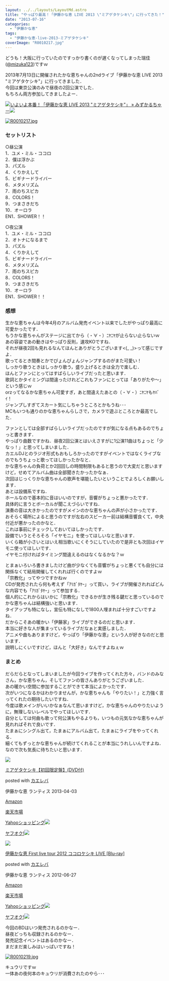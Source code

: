 ```yaml
---
layout: ../../layouts/LayoutMd.astro
title: "やっぱり最高！「伊藤かな恵 LIVE 2013 \"ミアゲタケシキ\"」に行ってきた！"
date: "2013-07-16"
categories: 
  - "伊藤かな恵"
tags: 
  - "伊藤かな恵-live-2013-ミアゲタケシキ"
coverImage: "R0010217.jpg"
---
```


どうも！大阪に行っていたのですっかり書くのが遅くなってしまった瑞佳([@mizuka123](https://twitter.com/mizuka123))ですｗ

2013年7月13日に開催されたかな恵ちゃんの2ndライブ「伊藤かな恵 LIVE 2013 "ミアゲタケシキ"」に行ってきました．  
今回は東京公演のみで昼夜の2回公演でした．  
もちろん両方参加してきましたよー．

[![](http://capture.heartrails.com/150x130/shadow?//mizuka123.net/3893/)](//mizuka123.net/3893/)[いよいよ本番！「伊藤かな恵 LIVE 2013 "ミアゲタケシキ"」 » みずかるちゃー](//mizuka123.net/3893/)[![](http://b.hatena.ne.jp/entry/image///mizuka123.net/3893/)](http://b.hatena.ne.jp/entry///mizuka123.net/3893/)

[![R0010217.jpg](images/9301895194_e5a13237d5_b.jpg)](http://www.flickr.com/photos/67522130@N08/9301895194/ "R0010217.jpg")

### セットリスト

○昼公演  
1．ユメ・ミル・ココロ  
2．僕は浮かぶ  
3．パズル  
4．くりかえして  
5．ビギナードライバー  
6．メタメリズム  
7．雨のちスピカ  
8．COLORS！  
9．つまさきだち  
10．オーロラ  
EN1．SHOWER！！

○夜公演  
1．ユメ・ミル・ココロ  
2．オトナになるまで  
3．パズル  
4．くりかえして  
5．ビギナードライバー  
6．メタメリズム  
7．雨のちスピカ  
8．COLORS！  
9．つまさきだち  
10．オーロラ  
EN1．SHOWER！！

### 感想

生かな恵ちゃんは今年4月のアルバム発売イベント以来でしたがやっぱり最高に可愛かったです．  
もうかな恵ちゃんがステージに出てから（・∀・）ﾆﾔﾆﾔが止らない止らないｗ  
あの容姿であの動きはやっぱり反則，速攻KOですね．  
それが昼夜2回も見れるなんてほんとありがとうございます<(\_ \_)>って感じですよ．  
歌ってるとき間奏とかでぴょんぴょんジャンプするのがまた可愛い！  
しっかり歌うときはしっかり歌う，盛り上げるときは全力で楽しむ．  
ほんとファンにとってはすばらしいライブだったと思います．  
歌詞とかタイミングは間違ったけれどこれもファンにとっては「ありがたや～」という感じｗ  
orzってなるかな恵ちゃん可愛すぎ，あと間違えたあとの（・∀・）ﾆﾔﾆﾔもﾔﾊﾞｲ！  
ジャンプしすぎてスカート気にしちゃうところとかもうね･･･  
MCもいつも通りのかな恵ちゃんらしさで，カメラで遊ぶところとか最高でした．

ファンとしては全部すばらしいライブだったのですが気になる点もあるのでちょっと書きます．  
やっぱり曲数ですかね．昼夜2回公演とはいえさすがに1公演11曲はちょっと「少なっ！」と思ってしまいました．  
カエルDJとのラジオ形式もおもしろかったのですがイベントではなくライブなのでもうちょっと歌ってほしかったかなと．  
かな恵ちゃんの負荷とか2回回しの時間制限もあると思うので大変だと思いますけど，せめてアルバム曲は全部聞きたかったかなぁ．  
次回はじっくりかな恵ちゃんの歌声を堪能したいということでよろしくお願いします．  
あとは設備系ですね．  
ホールなので基本的に音はいいのですが，音響がちょっと悪かったです．  
具体的に言うとボーカルが聞こえづらいですね．  
演奏の音は大きかったのですがメインのかな恵ちゃんの声が小さかったです．  
おそらく場所によると思うのですが左右のスピーカー前は結構音響良くて，中央付近が悪かったのかなと．  
これは事前にチェックしておいてほしかったです．  
設備でいうとそろそろ「イヤモニ」を使ってほしいなと思います．  
いくら箱が小さいとはいえ相当歌いにくそうにしていたので是非とも次回はイヤモニ使ってほしいです．  
イヤモニ付ければタイミング間違えるのはなくなるかな？ｗ

とまぁいろいろ書きましたけど曲が少なくても音響がちょっと悪くても自分には関係なくて結局開催してくれれば行くのですよｗ  
「宗教化」ってやつですかねｗ  
CDが発売されたら何も考えず「ｱﾘｶﾞﾀﾔｰ」って買い，ライブが開催されればどんな内容でも「ｱﾘｶﾞﾀﾔｰ」って参加する．  
個人的にこれからはいかに「宗教化」できるかが生き残る鍵だと思っているのでかな恵ちゃんは結構強いと思います．  
タイアップも特になし，宣伝も特になしで1800人埋まれば十分すごいですよね．  
だからこそあの暖かい「伊藤家」ライブができるのだと思います．  
本当に好きな人が集まっているライブだなぁと実感しました．  
アニメや曲もありますけど，やっぱり「伊藤かな恵」という人が好きなのだと思います．  
説明しにくいですけど，ほんと「大好き」なんですよねぇｗ

### まとめ

だらだらとなってしまいましたが今回ライブを作ってくれた方々，バンドのみなさん，かな恵ちゃん，そしてファンの皆さんありがとうございました．  
あの暖かい空間に参加することができて本当によかったです．  
次がいつになるかはわかりませんが，かな恵ちゃんも「やりたい！」と力強く言ってくれたの期待したいですね．  
今度は歌メインがいいかなぁなんて思いますけど，かな恵ちゃんのやりたいように，無理しないレベルでやってほしいです．  
自分としては何曲も歌って何公演もやるよりも，いつもの元気なかな恵ちゃんが見れればそれで良いです．  
たまぁにシングル出て，たまぁにアルバム出て，たまぁにライブをやってくれる．  
細くてもずっとかな恵ちゃんが続けてくれることが本当にうれしいんですよね．  
なので次も気長に待ちたいと思います．

[![](images/41fTZ7UpCbL._SL160_.jpg)](https://www.amazon.co.jp/exec/obidos/ASIN/B00B27Q0RM/mizuka123-22/ref=nosim/)

[ミアゲタケシキ【初回限定盤】(DVD付)](https://www.amazon.co.jp/exec/obidos/ASIN/B00B27Q0RM/mizuka123-22/ref=nosim/)

posted with [カエレバ](http://kaereba.com)

伊藤かな恵 ランティス 2013-04-03

[Amazon](http://www.amazon.co.jp/gp/search?keywords=%83%7E%83A%83Q%83%5E%83P%83V%83L&__mk_ja_JP=%83J%83%5E%83J%83i&tag=mizuka123-22 "アマゾン")

[楽天市場](http://hb.afl.rakuten.co.jp/hgc/032b53ee.4b34c5ee.0f4a541e.f440145e/?pc=http%3A%2F%2Fsearch.rakuten.co.jp%2Fsearch%2Fmall%2F%25E3%2583%259F%25E3%2582%25A2%25E3%2582%25B2%25E3%2582%25BF%25E3%2582%25B1%25E3%2582%25B7%25E3%2582%25AD%2F-%2Ff.1-p.1-s.1-sf.0-st.A-v.2%3Fx%3D0%26scid%3Daf_ich_link_urltxt%26m%3Dhttp%3A%2F%2Fm.rakuten.co.jp%2F "楽天市場")

[Yahooショッピング![](//ad.jp.ap.valuecommerce.com/servlet/gifbanner?sid=3066752&pid=881990642)](//ck.jp.ap.valuecommerce.com/servlet/referral?sid=3066752&pid=881990642&vc_url=http%3A%2F%2Fshopping.search.yahoo.co.jp%2Fsearch%3FuIv%3Don%26ei%3DUTF-8%26tab_ex%3Dcommerce%26slider%3D0%26va%3D%25E3%2583%259F%25E3%2582%25A2%25E3%2582%25B2%25E3%2582%25BF%25E3%2582%25B1%25E3%2582%25B7%25E3%2582%25AD "Yahooショッピング")

[ヤフオク!![](//ad.jp.ap.valuecommerce.com/servlet/gifbanner?sid=3066752&pid=881990645)](//ck.jp.ap.valuecommerce.com/servlet/referral?sid=3066752&pid=881990645&vc_url=http%3A%2F%2Fauctions.search.yahoo.co.jp%2Fsearch%3Fvo%3D%26ve%3D%26auccat%3D0%26aucminprice%3D%26aucmaxprice%3D%26aucmin_bidorbuy_price%3D%26aucmax_bidorbuy_price%3D%26loc_cd%3D0%26abatch%3D0%26istatus%3D0%26filtered%3D1%26ei%3DUTF-8%26tab_ex%3Dcommerce%26va%3D%25E3%2583%259F%25E3%2582%25A2%25E3%2582%25B2%25E3%2582%25BF%25E3%2582%25B1%25E3%2582%25B7%25E3%2582%25AD "ヤフオク!")

[![](images/51JWLcC9ETL._SL160_.jpg)](https://www.amazon.co.jp/exec/obidos/ASIN/B007V4YPJA/mizuka123-22/ref=nosim/)

[伊藤かな恵 First live tour 2012 ココロケシキ LIVE \[Blu-ray\]](https://www.amazon.co.jp/exec/obidos/ASIN/B007V4YPJA/mizuka123-22/ref=nosim/)

posted with [カエレバ](http://kaereba.com)

伊藤かな恵 ランティス 2012-06-27

[Amazon](http://www.amazon.co.jp/gp/search?keywords=First%20live%20tour%202012%20%83R%83R%83%8D%83P%83V%83L&__mk_ja_JP=%83J%83%5E%83J%83i&tag=mizuka123-22 "アマゾン")

[楽天市場](http://hb.afl.rakuten.co.jp/hgc/032b53ee.4b34c5ee.0f4a541e.f440145e/?pc=http%3A%2F%2Fsearch.rakuten.co.jp%2Fsearch%2Fmall%2FFirst%2520live%2520tour%25202012%2520%25E3%2582%25B3%25E3%2582%25B3%25E3%2583%25AD%25E3%2582%25B1%25E3%2582%25B7%25E3%2582%25AD%2F-%2Ff.1-p.1-s.1-sf.0-st.A-v.2%3Fx%3D0%26scid%3Daf_ich_link_urltxt%26m%3Dhttp%3A%2F%2Fm.rakuten.co.jp%2F "楽天市場")

[Yahooショッピング![](//ad.jp.ap.valuecommerce.com/servlet/gifbanner?sid=3066752&pid=881990642)](//ck.jp.ap.valuecommerce.com/servlet/referral?sid=3066752&pid=881990642&vc_url=http%3A%2F%2Fshopping.search.yahoo.co.jp%2Fsearch%3FuIv%3Don%26ei%3DUTF-8%26tab_ex%3Dcommerce%26slider%3D0%26va%3DFirst%2520live%2520tour%25202012%2520%25E3%2582%25B3%25E3%2582%25B3%25E3%2583%25AD%25E3%2582%25B1%25E3%2582%25B7%25E3%2582%25AD "Yahooショッピング")

[ヤフオク!![](//ad.jp.ap.valuecommerce.com/servlet/gifbanner?sid=3066752&pid=881990645)](//ck.jp.ap.valuecommerce.com/servlet/referral?sid=3066752&pid=881990645&vc_url=http%3A%2F%2Fauctions.search.yahoo.co.jp%2Fsearch%3Fvo%3D%26ve%3D%26auccat%3D0%26aucminprice%3D%26aucmaxprice%3D%26aucmin_bidorbuy_price%3D%26aucmax_bidorbuy_price%3D%26loc_cd%3D0%26abatch%3D0%26istatus%3D0%26filtered%3D1%26ei%3DUTF-8%26tab_ex%3Dcommerce%26va%3DFirst%2520live%2520tour%25202012%2520%25E3%2582%25B3%25E3%2582%25B3%25E3%2583%25AD%25E3%2582%25B1%25E3%2582%25B7%25E3%2582%25AD "ヤフオク!")

今回のBDはいつ発売されるのかなー．  
昼夜どっちも収録されるのかなー．  
発売記念イベントはあるのかなー．  
まだまだ楽しみはいっぱいですね！

[![R0010219.jpg](images/9299112485_681f7cf049_b.jpg)](http://www.flickr.com/photos/67522130@N08/9299112485/ "R0010219.jpg")

キュウリですｗ  
一体あの夜何本のキュウリが消費されたのやら･･･
